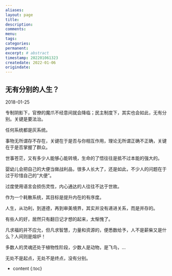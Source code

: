 ```yaml
---
aliases:
layout: page
title:
description:
comments:
menu:
tags: 
categories:
permanent: 
excerpt: # abstract
timestamp: 202201061323
createdate: 2022-01-06
origindate: 
---
```




## 无有分别的人生？

2018-01-25 

专制阴影下，官僚的魔爪不经意间就会降临；民主制度下，其实也会如此，无有分别。关键是要法治。

  

任何系统都是灰系统。

  

事物无所谓存不存在，关键在于是否与你相互作用，理论无所谓正确不正确，关键在于是否掌握了群众。

  

世事苍茫，又有多少人能够心能转境，生命的了悟往往是抵不过本能的强大的。

  

婴幼儿会把自己的大便当做战利品，很多人长大了，还是如此，不少人的问题在于过于珍惜自己的“大便”。

  

过度使用语言会损伤灵性，内心通达的人往往不达于世故。

  

作为一个耗散系统，其目标是提升内在的有序度。

  

人生，从功利，到道德，再到审美境界，其实并没有递进关系，而是并存的。

  

有些人的好，居然只有翻日记才想的起来，太惭愧了。

  

凡求福的并不应允，但凡求智慧，力量和资源的，便悉数给予，人不是薪柴又是什么？人间则是熔炉！

  

多数人的灵魂还处于植物性阶段，少数人是动物，是飞鸟，...

  

无处不是起点，无处不是终点，没有分别。




* content
{:toc}
